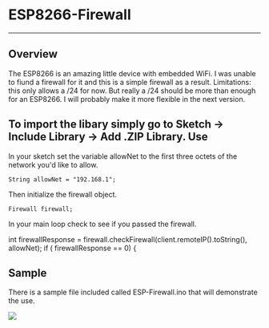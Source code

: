 # ESP8266-Firewall
-----

Overview
----
The ESP8266 is an amazing little device with embedded WiFi. I was unable to fiund a firewall for it and this is a simple firewall as a result. Limitations: this only allows a /24 for now. But really a /24 should be more than enough for an ESP8266. I will probably make it more flexible in the next version. 

To import the libary simply go to Sketch -> Include Library -> Add .ZIP Library. 
Use 
----

In your sketch set the variable allowNet to the first three octets of the network you'd like to allow. 

    String allowNet = "192.168.1";

Then initialize the firewall object. 

    Firewall firewall;


In your main loop check to see if you passed the firewall. 


   int firewallResponse = firewall.checkFirewall(client.remoteIP().toString(), allowNet);
    if ( firewallResponse == 0) {


Sample
---
There is a sample file included called ESP-Firewall.ino that will demonstrate the use. 

![](https://raw.githubusercontent.com/joemcmanus/ESP8266-Firewall/master/screenshot.png)
